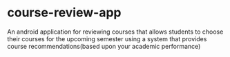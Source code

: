 # course-review-app
An android application for reviewing courses that allows students to choose their courses for the upcoming semester using a system that provides course recommendations(based upon your academic performance)
